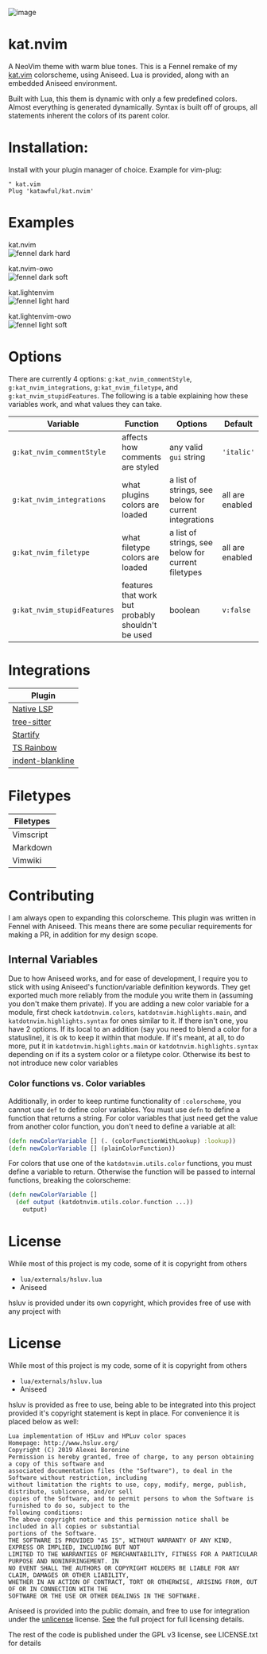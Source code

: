 ![image](https://raw.githubusercontent.com/katawful/RandomAssets/main/neovim-colors.png)

# kat.nvim
A NeoVim theme with warm blue tones.
This is a Fennel remake of my [kat.vim](https://github.com/katawful/kat.vim) colorscheme, using Aniseed.
Lua is provided, along with an embedded Aniseed environment.

Built with Lua, this them is dynamic with only a few predefined colors.
Almost everything is generated dynamically.
Syntax is built off of groups, all statements inherent the colors of its parent color.

# Installation:
Install with your plugin manager of choice.
Example for vim-plug:
```vim
" kat.vim
Plug 'katawful/kat.nvim'
```

# Examples

kat.nvim   
![fennel dark hard](https://raw.githubusercontent.com/katawful/RandomAssets/main/fennel-dark-hard.png)

kat.nvim-owo   
![fennel dark soft](https://raw.githubusercontent.com/katawful/RandomAssets/main/fennel-dark-soft.png)

kat.lightenvim   
![fennel light hard](https://raw.githubusercontent.com/katawful/RandomAssets/main/fennel-light-hard.png)

kat.lightenvim-owo   
![fennel light soft](https://raw.githubusercontent.com/katawful/RandomAssets/main/fennel-light-soft.png)

# Options
There are currently 4 options: `g:kat_nvim_commentStyle`, `g:kat_nvim_integrations`, `g:kat_nvim_filetype`, and `g:kat_nvim_stupidFeatures`.
The following is a table explaining how these variables work, and what values they can take.

| Variable | Function | Options | Default |
|---|---|---|---|
| `g:kat_nvim_commentStyle` | affects how comments are styled | any valid `gui` string |  `'italic'` |
| `g:kat_nvim_integrations`| what plugins colors are loaded | a list of strings, see below for current integrations | all are enabled |
| `g:kat_nvim_filetype` | what filetype colors are loaded | a list of strings, see below for current filetypes | all are enabled |
| `g:kat_nvim_stupidFeatures` | features that work but probably shouldn't be used | boolean | `v:false` |

# Integrations
| Plugin |
| --- |
| [Native LSP](https://github.com/neovim/nvim-lspconfig) |
| [tree-sitter](https://github.com/nvim-treesitter/nvim-treesitter) |
| [Startify](https://github.com/mhinz/vim-startify) |
| [TS Rainbow](https://github.com/p00f/nvim-ts-rainbow) |
| [indent-blankline](https://github.com/lukas-reineke/indent-blankline.nvim) |

# Filetypes
|Filetypes|
|---|
|Vimscript|
|Markdown|
|Vimwiki|

# Contributing
I am always open to expanding this colorscheme.
This plugin was written in Fennel with Aniseed.
This means there are some peculiar requirements for making a PR, in addition for my design scope.

## Internal Variables
Due to how Aniseed works, and for ease of development, I require you to stick with using Aniseed's function/variable definition keywords.
They get exported much more reliably from the module you write them in (assuming you don't make them private).
If you are adding a new color variable for a module, first check `katdotnvim.colors`, `katdotnvim.highlights.main`, and `katdotnvim.highlights.syntax` for ones similar to it. If there isn't one, you have 2 options. If its local to an addition (say you need to blend a color for a statusline), it is ok to keep it within that module. If it's meant, at all, to do more, put it in `katdotnvim.highlights.main` or `katdotnvim.highlights.syntax` depending on if its a system color or a filetype color. Otherwise its best to not introduce new color variables

### Color functions vs. Color variables
Additionally, in order to keep runtime functionality of `:colorscheme`, you cannot use `def` to define color variables. You must use `defn` to define a function that returns a string. For color variables that just need get the value from another color function, you don't need to define a variable at all:
```clojure
(defn newColorVariable [] (. (colorFunctionWithLookup) :lookup))
(defn newColorVariable [] (plainColorFunction))
```

For colors that use one of the `katdotnvim.utils.color` functions, you must define a variable to return. Otherwise the function will be passed to internal functions, breaking the colorscheme:
```clojure
(defn newColorVariable []
  (def output (katdotnvim.utils.color.function ...))
	output)
```

# License
While most of this project is my code, some of it is copyright from others

* `lua/externals/hsluv.lua`
* Aniseed

hsluv is provided under its own copyright, which provides free of use with any project with
# License
While most of this project is my code, some of it is copyright from others

* `lua/externals/hsluv.lua`
* Aniseed

hsluv is provided as free to use, being able to be integrated into this project provided it's copyright statement is kept in place. For convenience it is placed below as well:
```
Lua implementation of HSLuv and HPLuv color spaces
Homepage: http://www.hsluv.org/
Copyright (C) 2019 Alexei Boronine
Permission is hereby granted, free of charge, to any person obtaining a copy of this software and
associated documentation files (the "Software"), to deal in the Software without restriction, including
without limitation the rights to use, copy, modify, merge, publish, distribute, sublicense, and/or sell
copies of the Software, and to permit persons to whom the Software is furnished to do so, subject to the
following conditions:
The above copyright notice and this permission notice shall be included in all copies or substantial
portions of the Software.
THE SOFTWARE IS PROVIDED "AS IS", WITHOUT WARRANTY OF ANY KIND, EXPRESS OR IMPLIED, INCLUDING BUT NOT
LIMITED TO THE WARRANTIES OF MERCHANTABILITY, FITNESS FOR A PARTICULAR PURPOSE AND NONINFRINGEMENT. IN
NO EVENT SHALL THE AUTHORS OR COPYRIGHT HOLDERS BE LIABLE FOR ANY CLAIM, DAMAGES OR OTHER LIABILITY,
WHETHER IN AN ACTION OF CONTRACT, TORT OR OTHERWISE, ARISING FROM, OUT OF OR IN CONNECTION WITH THE
SOFTWARE OR THE USE OR OTHER DEALINGS IN THE SOFTWARE.
```
Aniseed is provided into the public domain, and free to use for integration under the [unlicense](https://unlicense.org/) license. [See](https://github.com/Olical/aniseed) the full project for full licensing details.

The rest of the code is published under the GPL v3 license, see LICENSE.txt for details
